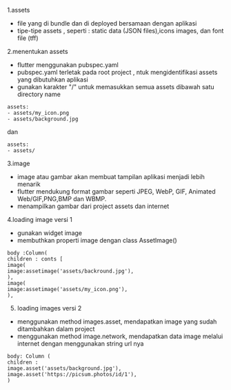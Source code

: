 1.assets 
- file yang di bundle dan di deployed bersamaan dengan aplikasi
- tipe-tipe assets , seperti : static data (JSON files),icons images, dan font file (tff)

2.menentukan assets 
- flutter menggunakan pubspec.yaml
- pubspec.yaml terletak pada root project , ntuk mengidentifikasi assets yang  dibutuhkan aplikasi
- gunakan karakter "/" untuk memasukkan semua assets dibawah satu directory name
```
assets:
- assets/my_icon.png
- assets/background.jpg
```

dan 
```
assets:
- assets/
```

 3.image
-  image atau gambar akan membuat tampilan aplikasi menjadi lebih menarik
- flutter mendukung format gambar seperti JPEG, WebP, GIF, Animated Web/GIF,PNG,BMP dan WBMP.
- menampilkan gambar dari project assets dan internet

 4.loading image versi 1
- gunakan widget image 
- membuthkan properti image dengan class AssetImage()
```
body :Column(
children : conts [
image(
image:assetimage('assets/backround.jpg'),
),
image(
image:assetimage('assets/my_icon.png'),
),
```
 5. loading images versi 2
- menggunakan method images.asset, mendapatkan image yang sudah ditambahkan dalam project
- menggunakan method image.network, mendapatkan data image melalui internet dengan menggunakan string url nya
```
body: Column (
children :
image.asset('assets/background.jpg'),
image.asset('https://picsum.photos/id/1'),
)
```